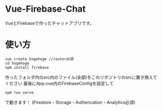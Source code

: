 # Vue-Firebase-Chat
VueとFirebaseで作ったチャットアプリです。

# 使い方
```shell
vue create hogehoge //router必須
cd hogehoge
npm install firebase
```
作ったフォルダ内のsrc内のファイル(全部)をこのリポジトリのsrcに置き換えてください
最後にApp.vue内のFirebaseConfigを設定して
```shell
npm run serve
```
で動きます！
(Firestore・Storage・Authencation・Analytics必須)
